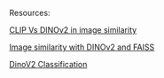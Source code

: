 Resources:

[CLIP Vs DINOv2 in image similarity](https://medium.com/aimonks/clip-vs-dinov2-in-image-similarity-6fa5aa7ed8c6)

[Image similarity with DINOv2 and FAISS](https://medium.com/aimonks/image-similarity-with-dinov2-and-faiss-741744bc5804)

[DinoV2 Classification](https://www.kaggle.com/code/alimustoofaa/dinov2-classification-acc-99)
